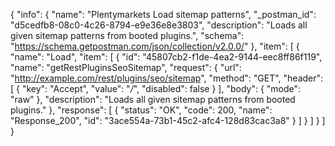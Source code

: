 {
  "info": {
    "name": "Plentymarkets Load sitemap patterns",
    "_postman_id": "d5cedfb8-08c0-4c26-8794-e9e36e8e3803",
    "description": "Loads all given sitemap patterns from booted plugins.",
    "schema": "https://schema.getpostman.com/json/collection/v2.0.0/"
  },
  "item": [
    {
      "name": "Load",
      "item": [
        {
          "id": "45807cb2-f1de-4ea2-9144-eec8ff86f119",
          "name": "getRestPluginsSeoSitemap",
          "request": {
            "url": "http://example.com/rest/plugins/seo/sitemap",
            "method": "GET",
            "header": [
              {
                "key": "Accept",
                "value": "*/*",
                "disabled": false
              }
            ],
            "body": {
              "mode": "raw"
            },
            "description": "Loads all given sitemap patterns from booted plugins."
          },
          "response": [
            {
              "status": "OK",
              "code": 200,
              "name": "Response_200",
              "id": "3ace554a-73b1-45c2-afc4-128d83cac3a8"
            }
          ]
        }
      ]
    }
  ]
}